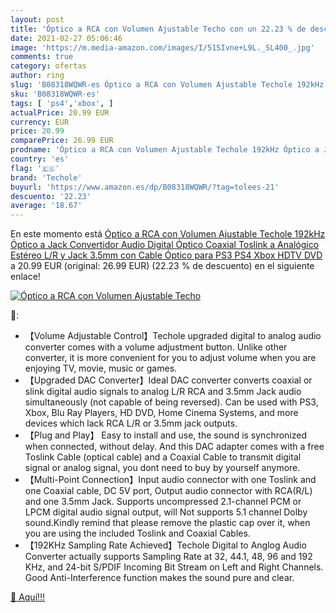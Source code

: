 ```yaml
---
layout: post
title: 'Óptico a RCA con Volumen Ajustable Techo con un 22.23 % de descuento'
date: 2021-02-27 05:06:46
image: 'https://m.media-amazon.com/images/I/51SIvne+L9L._SL400_.jpg'
comments: true
category: ofertas
author: ring
slug: 'B08318WQWR-es Óptico a RCA con Volumen Ajustable Techole 192kHz Óptico a...'
sku: 'B08318WQWR-es'
tags: [ 'ps4','xbox', ]
actualPrice: 20.99 EUR
currency: EUR
price: 20.99
comparePrice: 26.99 EUR
prodname: 'Óptico a RCA con Volumen Ajustable Techole 192kHz Óptico a Jack  Convertidor Audio Digital Óptico Coaxial Toslink a Analógico Estéreo L/R y Jack 3.5mm con Cable Óptico para PS3  PS4  Xbox  HDTV  DVD'
country: 'es'
flag: '🇪🇸'
brand: 'Techole'
buyurl: 'https://www.amazon.es/dp/B08318WQWR/?tag=tolees-21'
descuento: '22.23'
average: '18.67'
---
```


En este momento está [Óptico a RCA con Volumen Ajustable Techole 192kHz Óptico a Jack  Convertidor Audio Digital Óptico Coaxial Toslink a Analógico Estéreo L/R y Jack 3.5mm con Cable Óptico para PS3  PS4  Xbox  HDTV  DVD](https://www.amazon.es/dp/B08318WQWR/?tag=tolees-21) a 20.99 EUR (original: 26.99 EUR) (22.23 %  de descuento) en el siguiente enlace!

[![Óptico a RCA con Volumen Ajustable Techo](https://m.media-amazon.com/images/I/51SIvne+L9L._SL400_.jpg)](https://www.amazon.es/dp/B08318WQWR/?tag=tolees-21)

🔎:

- 【Volume Adjustable Control】Techole upgraded digital to analog audio converter comes with a volume adjustment button. Unlike other converter, it is more convenient for you to adjust volume when you are enjoying TV, movie, music or games.
- 【Upgraded DAC Converter】Ideal DAC converter converts coaxial or slink digital audio signals to analog L/R RCA and 3.5mm Jack audio simultaneously (not capable of being reversed). Can be used with PS3, Xbox, Blu Ray Players, HD DVD, Home Cinema Systems, and more devices which lack RCA L/R or 3.5mm jack outputs.
- 【Plug and Play】 Easy to install and use, the sound is synchronized when connected, without delay. And this DAC adapter comes with a free Toslink Cable (optical cable) and a Coaxial Cable to transmit digital signal or analog signal, you dont need to buy by yourself anymore.
- 【Multi-Point Connection】Input audio connector with one Toslink and one Coaxial cable, DC 5V port, Output audio connector with RCA(R/L) and one 3.5mm Jack. Supports uncompressed 2.1-channel PCM or LPCM digital audio signal output, will Not supports 5.1 channel Dolby sound.Kindly remind that please remove the plastic cap over it, when you are using the included Toslink and Coaxial Cables.
- 【192KHz Sampling Rate Achieved】Techole Digital to Anglog Audio Converter actually supports Sampling Rate at 32, 44.1, 48, 96 and 192 KHz, and 24-bit S/PDIF Incoming Bit Stream on Left and Right Channels. Good Anti-Interference function makes the sound pure and clear.

[🛒 Aquí!!!](https://www.amazon.es/dp/B08318WQWR/?tag=tolees-21)
